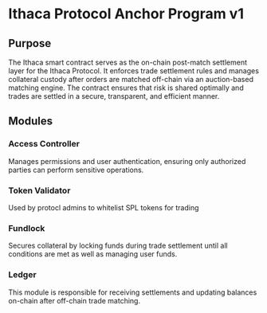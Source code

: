 # Ithaca Protocol Anchor Program v1


## Purpose
The Ithaca smart contract serves as the on-chain post-match settlement layer for the Ithaca Protocol. 
It enforces trade settlement rules and manages collateral custody after orders are matched off-chain via an auction-based matching engine. 
The contract ensures that risk is shared optimally and trades are settled in a secure, transparent, and efficient manner.

## Modules
### Access Controller
Manages permissions and user authentication, ensuring only authorized parties can perform sensitive operations.

### Token Validator
Used by protocl admins to whitelist SPL tokens for trading

### Fundlock
Secures collateral by locking funds during trade settlement until all conditions are met as well as managing user funds.

### Ledger
This module is responsible for receiving settlements and updating balances on-chain after off-chain trade matching. 
